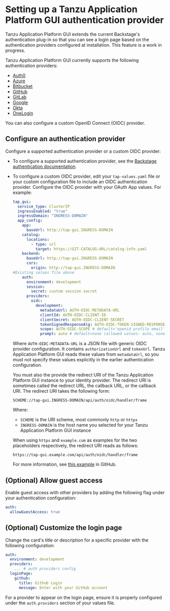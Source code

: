 # Setting up a Tanzu Application Platform GUI authentication provider

Tanzu Application Platform GUI extends the current Backstage's authentication plug-in so that you
can see a login page based on the authentication providers configured at installation.
This feature is a work in progress.

Tanzu Application Platform GUI currently supports the following authentication providers:

- [Auth0](https://backstage.io/docs/auth/auth0/provider)
- [Azure](https://backstage.io/docs/auth/microsoft/provider)
- [Bitbucket](https://backstage.io/docs/auth/bitbucket/provider)
- [GitHub](https://backstage.io/docs/auth/github/provider)
- [GitLab](https://backstage.io/docs/auth/gitlab/provider)
- [Google](https://backstage.io/docs/auth/google/provider)
- [Okta](https://backstage.io/docs/auth/okta/provider)
- [OneLogin](https://backstage.io/docs/auth/onelogin/provider)

You can also configure a custom OpenID Connect (OIDC) provider.

## <a id='config-auth-prov'></a> Configure an authentication provider

Configure a supported authentication provider or a custom OIDC provider:

- To configure a supported authentication provider, see the
[Backstage authentication documentation](https://backstage.io/docs/auth/).

- To configure a custom OIDC provider, edit your `tap-values.yaml` file or your
  custom configuration file to include an OIDC authentication provider.
  Configure the OIDC provider with your OAuth App values. For example:

    ```yaml
    tap_gui:
      service_type: ClusterIP
      ingressEnabled: "true"
      ingressDomain: "INGRESS-DOMAIN"
      app_config:
        app:
          baseUrl: http://tap-gui.INGRESS-DOMAIN
        catalog:
          locations:
            - type: url
              target: https://GIT-CATALOG-URL/catalog-info.yaml
        backend:
          baseUrl: http://tap-gui.INGRESS-DOMAIN
          cors:
            origin: http://tap-gui.INGRESS-DOMAIN
    #Existing values file above
        auth:
          environment: development
          session:
            secret: custom session secret
          providers:
            oidc:
              development:
                metadataUrl: AUTH-OIDC-METADATA-URL
                clientId: AUTH-OIDC-CLIENT-ID
                clientSecret: AUTH-OIDC-CLIENT-SECRET
                tokenSignedResponseAlg: AUTH-OIDC-TOKEN-SIGNED-RESPONSE-ALG # default='RS256'
                scope: AUTH-OIDC-SCOPE # default='openid profile email'
                prompt: auto # default=none (allowed values: auto, none, consent, login)
    ```

  Where `AUTH-OIDC-METADATA-URL` is a JSON file with generic OIDC provider configuration.
  It contains `authorizationUrl` and `tokenUrl`.
  Tanzu Application Platform GUI reads these values from `metadataUrl`,
  so you must not specify these values explicitly in the earlier authentication configuration.

  You must also the provide the redirect URI of the Tanzu Application Platform GUI instance to your
  identity provider.
  The redirect URI is sometimes called the redirect URL, the callback URL, or the callback URI.
  The redirect URI takes the following form:

  ```code
  SCHEME://tap-gui.INGRESS-DOMAIN/api/auth/oidc/handler/frame
  ```

  Where:

  - `SCHEME` is the URI scheme, most commonly `http` or `https`
  - `INGRESS-DOMAIN` is the host name you selected for your Tanzu Application Platform GUI instance

  When using `https` and `example.com` as examples for the two placeholders respectively, the
  redirect URI reads as follows:

  ```code
  https://tap-gui.example.com/api/auth/oidc/handler/frame
  ```

  For more information, see
  [this example](https://github.com/backstage/backstage/blob/e4ab91cf571277c636e3e112cd82069cdd6fca1f/app-config.yaml#L333-L347)
  in GitHub.

## <a id='allow-guest-access'></a> (Optional) Allow guest access

Enable guest access with other providers by adding the following flag under your authentication
configuration:

```yaml
auth:
  allowGuestAccess: true
```

## <a id='customize-login'></a> (Optional) Customize the login page

Change the card's title or description for a specific provider with the following configuration:

```yaml
auth:
  environment: development
  providers:
    ... # auth providers config
  loginPage:
    github:
      title: Github Login
      message: Enter with your GitHub account
```

For a provider to appear on the login page, ensure it is properly configured under the `auth.providers`
section of your values file.
